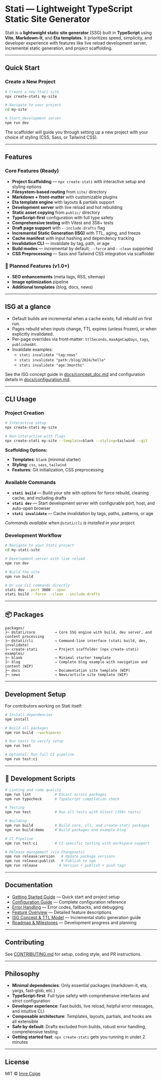 # Stati — Lightweight TypeScript Static Site Generator

Stati is a **lightweight static site generator** (SSG) built in **TypeScript** using **Vite**, **Markdown-It**, and **Eta templates**. It prioritizes speed, simplicity, and developer experience with features like live reload development server, incremental static generation, and project scaffolding.

---

## Quick Start

### Create a New Project

```bash
# Create a new Stati site
npx create-stati my-site

# Navigate to your project
cd my-site

# Start development server
npm run dev
```

The scaffolder will guide you through setting up a new project with your choice of styling (CSS, Sass, or Tailwind CSS).

---

## Features

### Core Features (Ready)

- **Project Scaffolding** — `npx create-stati` with interactive setup and styling options
- **Filesystem-based routing** from `site/` directory
- **Markdown + front-matter** with customizable plugins
- **Eta template engine** with layouts & partials support
- **Development server** with live reload and hot rebuilding
- **Static asset copying** from `public/` directory
- **TypeScript-first** configuration with full type safety
- **Comprehensive testing** with Vitest and 358+ tests
- **Draft page support** with `--include-drafts` flag
- **Incremental Static Generation (ISG)** with TTL, aging, and freeze
- **Cache manifest** with input hashing and dependency tracking
- **Invalidation CLI** — invalidate by tag, path, or age
- **Build modes** — incremental by default; `--force` and `--clean` supported
- **CSS Preprocessing** — Sass and Tailwind CSS integration via scaffolder

### 🚧 Planned Features (v1.0+)

- **SEO enhancements** (meta tags, RSS, sitemap)
- **Image optimization** pipeline
- **Additional templates** (blog, docs, news)

---

## ISG at a glance

- Default builds are incremental when a cache exists; full rebuild on first run.
- Pages rebuild when inputs change, TTL expires (unless frozen), or when explicitly invalidated.
- Per-page overrides via front‑matter: `ttlSeconds`, `maxAgeCapDays`, `tags`, `publishedAt`.
- Invalidate examples:
  - `stati invalidate "tag:news"`
  - `stati invalidate "path:/blog/2024/hello"`
  - `stati invalidate "age:3months"`

See the ISG concept guide in [docs/concept_doc.md](./docs/concept_doc.md) and configuration details in [docs/configuration.md](./docs/configuration.md).

---

## CLI Usage

### Project Creation

```bash
# Interactive setup
npx create-stati my-site

# Non-interactive with flags
npx create-stati my-site --template=blank --styling=tailwind --git
```

**Scaffolding Options:**

- **Templates**: `blank` (minimal starter)
- **Styling**: `css`, `sass`, `tailwind`
- **Features**: Git initialization, CSS preprocessing

### Available Commands

- **`stati build`** — Build your site with options for force rebuild, cleaning cache, and including drafts
- **`stati dev`** — Start development server with configurable port, host, and auto-open browser
- **`stati invalidate`** — Cache invalidation by tags, paths, patterns, or age

_Commands available when `@stati/cli` is installed in your project._

### Development Workflow

```bash
# Navigate to your Stati project
cd my-stati-site

# Development server with live reload
npm run dev

# Build the site
npm run build

# Or use CLI commands directly
stati dev --port 3000 --open
stati build --force --clean --include-drafts
```

---

## 📦 Packages

```
packages/
├─ @stati/core         → Core SSG engine with build, dev server, and content processing
├─ @stati/cli          → Command-line interface (stati build, dev, invalidate)
├─ create-stati        → Project scaffolder (npx create-stati)
examples/
├─ blank               → Minimal starter template
├─ blog                → Complete blog example with navigation and content (WIP)
├─ docs                → Documentation site template (WIP)
├─ news                → News/article site template (WIP)
```

---

## Development Setup

For contributors working on Stati itself:

```bash
# Install dependencies
npm install

# Build all packages
npm run build --workspaces

# Run tests to verify setup
npm run test

# Optional: Run full CI pipeline
npm run test:ci
```

---

## 📁 Development Scripts

```bash
# Linting and code quality
npm run lint           # ESLint across packages
npm run typecheck      # TypeScript compilation check

# Testing
npm run test           # Run all tests with Vitest (358+ tests)

# Building
npm run build          # Build core, cli, and create-stati packages
npm run build:demo     # Build packages and example blog

# CI Pipeline
npm run test:ci        # CI-specific testing with workspace support

# Release management (via Changesets)
npm run release:version   # Update package versions
npm run release:publish   # Publish to npm
npm run release          # Version + publish + push tags
```

---

## Documentation

- [Getting Started Guide](./docs/README.md) — Quick start and project setup
- [Configuration Guide](./docs/configuration.md) — Complete configuration reference
- [Error Handling](./docs/error-handling.md) — Error codes, fallbacks, and debugging
- [Feature Overview](./docs/feature_doc.md) — Detailed feature descriptions
- [ISG Concept & TTL Model](./docs/concept_doc.md) — Incremental static generation guide
- [Roadmap & Milestones](./docs/implementation_plan.md) — Development progress and planning

---

## Contributing

See [CONTRIBUTING.md](./CONTRIBUTING.md) for setup, coding style, and PR instructions.

---

## Philosophy

- **Minimal dependencies**: Only essential packages (markdown-it, eta, yargs, fast-glob, etc.)
- **TypeScript-first**: Full type safety with comprehensive interfaces and strict configuration
- **Developer experience**: Fast builds, live reload, helpful error messages, and intuitive CLI
- **Composable architecture**: Templates, layouts, partials, and hooks are all extensible
- **Safe by default**: Drafts excluded from builds, robust error handling, comprehensive testing
- **Getting started fast**: `npx create-stati` gets you running in under 2 minutes

---

## License

MIT © [Imre Csige](https://github.com/ianchak)
